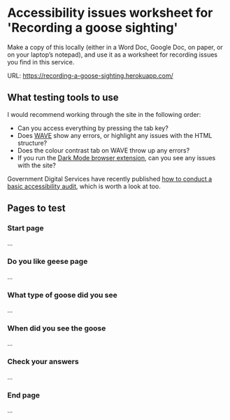 # Accessibility issues worksheet for 'Recording a goose sighting'
Make a copy of this locally (either in a Word Doc, Google Doc, on paper, or on your laptop’s notepad), and use it as a worksheet for recording issues you find in this service.

URL: https://recording-a-goose-sighting.herokuapp.com/ 

## What testing tools to use
I would recommend working through the site in the following order:

- Can you access everything by pressing the tab key? 
- Does [WAVE](http://wave.webaim.org/) show any errors, or highlight any issues with the HTML structure?
- Does the colour contrast tab on WAVE throw up any errors?
- If you run the [Dark Mode browser extension](https://mybrowseraddon.com/dark-mode.html), can you see any issues with the site?

Government Digital Services have recently published [how to conduct a basic accessibility audit](https://www.gov.uk/government/publications/doing-a-basic-accessibility-check-if-you-cant-do-a-detailed-one/doing-a-basic-accessibility-check-if-you-cant-do-a-detailed-one), which is worth a look at too.

## Pages to test
### Start page
...

### Do you like geese page
...

### What type of goose did you see
...

### When did you see the goose
...

### Check your answers
...

### End page
...
